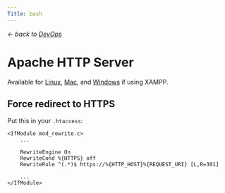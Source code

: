 ```yaml
---
Title: bash
---
```


*&larr; back to [DevOps](?devops)*

# Apache HTTP Server

Available for [Linux](?devops/linux), [Mac](?devops/mac), and [Windows](?devops/windows) if using XAMPP.

## Force redirect to HTTPS

Put this in your `.htaccess`:

```
<IfModule mod_rewrite.c>
    ...
    
    RewriteEngine On
    RewriteCond %{HTTPS} off
    RewriteRule ^(.*)$ https://%{HTTP_HOST}%{REQUEST_URI} [L,R=301]
    
    ...
</IfModule>
```